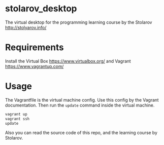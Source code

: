 # stolarov_desktop
The virtual desktop for the programming learning course by the Stolarov http://stolyarov.info/

# Requirements

Install the Virtual Box https://www.virtualbox.org/ and Vagrant https://www.vagrantup.com/

# Usage

The Vagrantfile is the virtual machine config. Use this config by the Vagrant documentation. Then run the `update` command inside the virtual machine.

```bash
vagrant up
vagrant ssh
update
```

Also you can read the source code of this repo, and the learning course by Stolarov.

